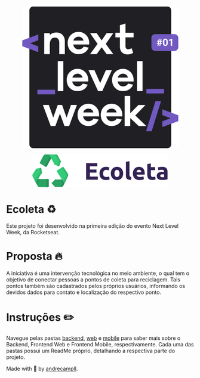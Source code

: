 <p align="center">
  <img src="logo.svg"/>
</p>

<p align="center">
  <img src="web/src/assets/logo.svg"/>
</p>

# Ecoleta ♻️
Este projeto foi desenvolvido na primeira edição do evento Next Level Week, da Rocketseat.

# Proposta 🔥
A iniciativa é uma intervenção tecnológica no meio ambiente, o qual tem o objetivo de conectar pessoas a pontos de coleta para
reciclagem. Tais pontos também são cadastrados pelos próprios usuários, informando os devidos dados para contato e localização
do respectivo ponto.

# Instruções ✏️
Navegue pelas pastas <a href="https://github.com/andrecampll/Ecoleta/tree/master/backend" target="blank">backend</a>,
<a href="https://github.com/andrecampll/Ecoleta/tree/master/web" target="blank">web</a>
e <a href="https://github.com/andrecampll/Ecoleta/tree/master/mobile" target="blank">mobile</a>
para saber mais sobre o Backend, Frontend Web e Frontend Mobile, respectivamente.
Cada uma das pastas possui um ReadMe próprio, detalhando a respectiva parte do projeto.

Made with 💜 by <a href="https://github.com/andrecampll" target="blank">andrecampll</a>.
